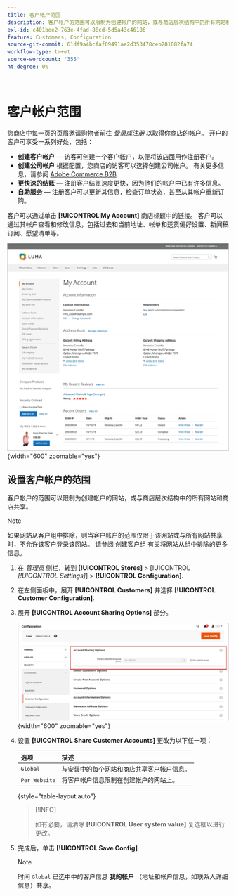 ```yaml
---
title: 客户帐户范围
description: 客户帐户的范围可以限制为创建帐户的网站，或与商店层次结构中的所有网站和商店共享。
exl-id: c401bee2-763e-4fad-88cd-5d5a43c46186
feature: Customers, Configuration
source-git-commit: 61df9a4bcfaf09491ae2d353478ceb281082fa74
workflow-type: tm+mt
source-wordcount: '355'
ht-degree: 0%

---
```


# 客户帐户范围

您商店中每一页的页眉邀请购物者前往 _登录或注册_ 以取得你商店的帐户。 开户的客户可享受一系列好处，包括：

* **创建客户帐户**  — 访客可创建一个客户帐户，以便将该店面用作注册客户。
* **创建公司帐户** 根据配置，您商店的访客可以选择创建公司帐户。 有关更多信息，请参阅 [Adobe Commerce B2B](../b2b/introduction.md).
* **更快速的结账**  — 注册客户结账速度更快，因为他们的帐户中已有许多信息。
* **自助服务**  — 注册客户可以更新其信息，检查订单状态，甚至从其帐户重新订购。

客户可以通过单击 **[!UICONTROL My Account]** 商店标题中的链接。 客户可以通过其帐户查看和修改信息，包括过去和当前地址、帐单和送货偏好设置、新闻稿订阅、愿望清单等。

![我的帐户](assets/account-dashboard-my-account.png){width="600" zoomable="yes"}

## 设置客户帐户的范围

客户帐户的范围可以限制为创建帐户的网站，或与商店层次结构中的所有网站和商店共享。

>[!NOTE]
>
>如果网站从客户组中排除，则当客户帐户的范围仅限于该网站或与所有网站共享时，不允许该客户登录该网站。 请参阅 [创建客户组](customer-groups.md#create-a-customer-group) 有关将网站从组中排除的更多信息。

1. 在 _管理员_ 侧栏，转到 **[!UICONTROL Stores]** > [!UICONTROL _[!UICONTROL Settings]_] > **[!UICONTROL Configuration]**.

1. 在左侧面板中，展开 **[!UICONTROL Customers]** 并选择 **[!UICONTROL Customer Configuration]**.

1. 展开 **[!UICONTROL Account Sharing Options]** 部分。

   ![帐户共享选项](assets/customer-configuration-account-sharing-options.png){width="600" zoomable="yes"}

1. 设置 **[!UICONTROL Share Customer Accounts]** 更改为以下任一项：

   | 选项 | 描述 |
   | --- | --- |
   | `Global` | 与安装中的每个网站和商店共享客户帐户信息。 |
   | `Per Website` | 将客户帐户信息限制在创建帐户的网站上。 |

   {style="table-layout:auto"}

   >[!INFO]
   >
   > 如有必要，请清除 **[!UICONTROL User system value]** 复选框以进行更改。

1. 完成后，单击 **[!UICONTROL Save Config]**.

   >[!NOTE]
   >
   >时间 `Global` 已选中中的客户信息 **我的帐户** （地址和帐户信息，如联系人详细信息）共享。
